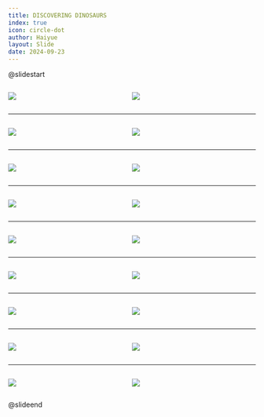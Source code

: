 ```yaml
---
title: DISCOVERING DINOSAURS
index: true
icon: circle-dot
author: Haiyue
layout: Slide
date: 2024-09-23
---
```

 
@slidestart

<div style="display:flex">
<div style="flex:1">

![](/reading/english/Level-O/DISCOVERING%20DINOSAURS/001.webp)
</div>
<div style="flex:1">

![](/reading/english/Level-O/DISCOVERING%20DINOSAURS/002.webp)
</div>
</div>

---

<div style="display:flex">
<div style="flex:1">

![](/reading/english/Level-O/DISCOVERING%20DINOSAURS/003.webp)
</div>
<div style="flex:1">

![](/reading/english/Level-O/DISCOVERING%20DINOSAURS/004.webp)
</div>
</div>

---

<div style="display:flex">
<div style="flex:1">

![](/reading/english/Level-O/DISCOVERING%20DINOSAURS/005.webp)
</div>
<div style="flex:1">

![](/reading/english/Level-O/DISCOVERING%20DINOSAURS/006.webp)
</div>
</div>

---

<div style="display:flex">
<div style="flex:1">

![](/reading/english/Level-O/DISCOVERING%20DINOSAURS/007.webp)
</div>
<div style="flex:1">

![](/reading/english/Level-O/DISCOVERING%20DINOSAURS/008.webp)
</div>
</div>

---

<div style="display:flex">
<div style="flex:1">

![](/reading/english/Level-O/DISCOVERING%20DINOSAURS/009.webp)
</div>
<div style="flex:1">

![](/reading/english/Level-O/DISCOVERING%20DINOSAURS/010.webp)
</div>
</div>

---

<div style="display:flex">
<div style="flex:1">

![](/reading/english/Level-O/DISCOVERING%20DINOSAURS/011.webp)
</div>
<div style="flex:1">

![](/reading/english/Level-O/DISCOVERING%20DINOSAURS/012.webp)
</div>
</div>

---

<div style="display:flex">
<div style="flex:1">

![](/reading/english/Level-O/DISCOVERING%20DINOSAURS/013.webp)
</div>
<div style="flex:1">

![](/reading/english/Level-O/DISCOVERING%20DINOSAURS/014.webp)
</div>
</div>

---

<div style="display:flex">
<div style="flex:1">

![](/reading/english/Level-O/DISCOVERING%20DINOSAURS/015.webp)
</div>
<div style="flex:1">

![](/reading/english/Level-O/DISCOVERING%20DINOSAURS/016.webp)
</div>
</div>

---

<div style="display:flex">
<div style="flex:1">

![](/reading/english/Level-O/DISCOVERING%20DINOSAURS/017.webp)
</div>
<div style="flex:1">

![](/reading/english/Level-O/DISCOVERING%20DINOSAURS/018.webp)
</div>
</div>

@slideend